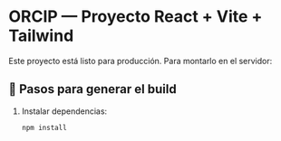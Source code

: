 # ORCIP — Proyecto React + Vite + Tailwind

Este proyecto está listo para producción. Para montarlo en el servidor:

## 🚀 Pasos para generar el build

1. Instalar dependencias:
   ```bash
   npm install